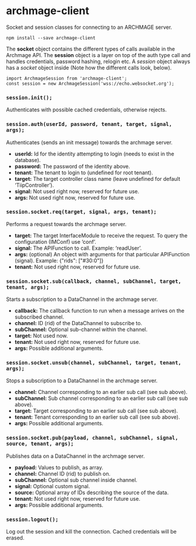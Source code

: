 # archmage-client
Socket and session classes for connecting to an ARCHMAGE server.

```
npm install --save archmage-client
```

The **socket** object contains the different types of calls available in the Archmage API. The **session** object is a layer on top of the auth type call and handles credentials, password hashing, relogin etc. A *session* object always has a *socket* object inside (Note how the different calls look, below).

```
import ArchmageSession from 'archmage-client';
const session = new ArchmageSession('wss://echo.websocket.org');
```

### ```session.init();```
Authenticates with possible cached credentials, otherwise rejects.

### ```session.auth(userId, password, tenant, target, signal, args);```
Authenticates (sends an init message) towards the archmage server.
-	**userId:** Id for the identity attempting to login (needs to exist in the database).
-	**password:** The password of the identity above.
-	**tenant:** The tenant to login to (undefined for root tenant).
-	**target:** The target controller class name (leave undefined for default ‘TiipController’).
-	**signal:** Not used right now, reserved for future use.
-	**args:** Not used right now, reserved for future use.

### ```session.socket.req(target, signal, args, tenant);```
Performs a request towards the archmage server.
-	**target:** The target InterfaceModule to receive the request. To query the configuration (IMConf) use ‘conf’.
-	**signal:** The APIFunction to call. Example: ‘readUser’.
-	**args:** (optional) An object with arguments for that particular APIFunction (signal). Example: {"rids": ["#30:0"]}
-	**tenant:** Not used right now, reserved for future use.

### ```session.socket.sub(callback, channel, subChannel, target, tenant, args);```
Starts a subscription to a DataChannel in the archmage server.
-	**callback:** The callback function to run when a message arrives on the subscribed channel.
-	**channel:** ID (rid) of the DataChannel to subscribe to.
-	**subChannel:** Optional sub-channel within the channel.
- **target:** Not used now.
- **tenant:** Not used right now, reserved for future use.
-	**args:** Possible additional arguments.

### ```session.socket.unsub(channel, subChannel, target, tenant, args);```
Stops a subscription to a DataChannel in the archmage server.
-	**channel:** Channel corresponding to an earlier sub call (see sub above).
-	**subChannel:** Sub channel corresponding to an earlier sub call (see sub above).
-	**target:** Target corresponding to an earlier sub call (see sub above).
-	**tenant:** Tenant corresponding to an earlier sub call (see sub above).
-	**args:** Possible additional arguments.

### ```session.socket.pub(payload, channel, subChannel, signal, source, tenant, args);```
Publishes data on a DataChannel in the archmage server.
-	**payload:** Values to publish, as array.
-	**channel:** Channel ID (rid) to publish on.
-	**subChannel:** Optional sub channel inside channel.
-	**signal:** Optional custom signal.
-	**source:** Optional array of IDs describing the source of the data.
-	**tenant:** Not used right now, reserved for future use.
-	**args:** Possible additional arguments.

### ```session.logout();```
Log out the session and kill the connection. Cached credentials will be erased.
